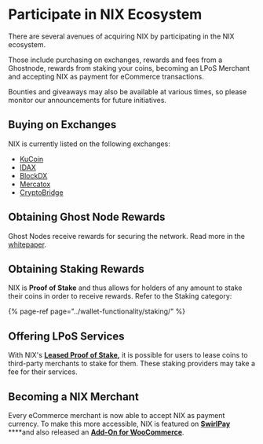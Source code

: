 # Participate in NIX Ecosystem

There are several avenues of acquiring NIX by participating in the NIX ecosystem. 

Those include purchasing on exchanges, rewards and fees from a Ghostnode, rewards from staking your coins, becoming an LPoS Merchant and accepting NIX as payment for eCommerce transactions.

Bounties and giveaways may also be available at various times, so please monitor our announcements for future initiatives. 

## Buying on Exchanges

NIX is currently listed on the following exchanges:

* [KuCoin](https://www.kucoin.com/trade/NIX-BTC)
* [IDAX](https://www.idax.pro/#/exchange?pairname=NIX_BTC)
* [BlockDX](https://blocknet.co/block-dx/)
* [Mercatox](https://mercatox.com/exchange/NIX/BTC)
* [CryptoBridge](https://crypto-bridge.org/)

## Obtaining Ghost Node Rewards

Ghost Nodes receive rewards for securing the network. Read more in the [whitepaper](https://nixplatform.io/about/resources).

## Obtaining Staking Rewards

NIX is **Proof of Stake** and thus allows for holders of any amount to stake their coins in order to receive rewards. Refer to the Staking category:

{% page-ref page="../wallet-functionality/staking/" %}

## Offering LPoS Services

With NIX's [**Leased Proof of Stake**](../wallet-functionality/staking/lpos-client.md)**,** it is possible for users to lease coins to third-party merchants to stake for them. These staking providers may take a fee for their services.

## Becoming a NIX Merchant

Every eCommerce merchant is now able to accept NIX as payment currency. To make this more accessible, NIX is featured on [**SwirlPay**](https://swirlpay.io/assets/) ****and also released an [**Add-On for WooCommerce**](https://github.com/NixPlatform/cryptowoo-nix-addon).

